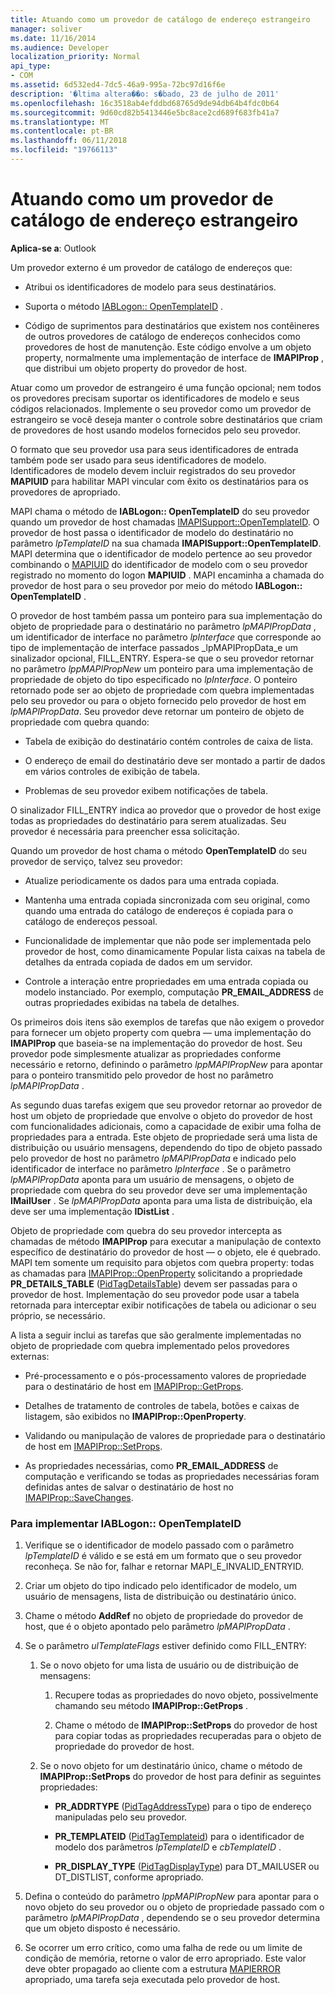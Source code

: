```yaml
---
title: Atuando como um provedor de catálogo de endereço estrangeiro
manager: soliver
ms.date: 11/16/2014
ms.audience: Developer
localization_priority: Normal
api_type:
- COM
ms.assetid: 6d532ed4-7dc5-46a9-995a-72bc97d16f6e
description: '�ltima altera��o: s�bado, 23 de julho de 2011'
ms.openlocfilehash: 16c3518ab4efddbd68765d9de94db64b4fdc0b64
ms.sourcegitcommit: 9d60cd82b5413446e5bc8ace2cd689f683fb41a7
ms.translationtype: MT
ms.contentlocale: pt-BR
ms.lasthandoff: 06/11/2018
ms.locfileid: "19766113"
---
```

# <a name="acting-as-a-foreign-address-book-provider"></a>Atuando como um provedor de catálogo de endereço estrangeiro

**Aplica-se a**: Outlook 
  
Um provedor externo é um provedor de catálogo de endereços que: 
  
- Atribui os identificadores de modelo para seus destinatários.
    
- Suporta o método [IABLogon:: OpenTemplateID](iablogon-opentemplateid.md) . 
    
- Código de suprimentos para destinatários que existem nos contêineres de outros provedores de catálogo de endereços conhecidos como provedores de host de manutenção. Este código envolve a um objeto property, normalmente uma implementação de interface de **IMAPIProp** , que distribui um objeto property do provedor de host. 
    
Atuar como um provedor de estrangeiro é uma função opcional; nem todos os provedores precisam suportar os identificadores de modelo e seus códigos relacionados. Implemente o seu provedor como um provedor de estrangeiro se você deseja manter o controle sobre destinatários que criam de provedores de host usando modelos fornecidos pelo seu provedor. 
  
O formato que seu provedor usa para seus identificadores de entrada também pode ser usado para seus identificadores de modelo. Identificadores de modelo devem incluir registrados do seu provedor **MAPIUID** para habilitar MAPI vincular com êxito os destinatários para os provedores de apropriado. 
  
MAPI chama o método de **IABLogon:: OpenTemplateID** do seu provedor quando um provedor de host chamadas [IMAPISupport::OpenTemplateID](imapisupport-opentemplateid.md). O provedor de host passa o identificador de modelo do destinatário no parâmetro _lpTemplateID_ na sua chamada **IMAPISupport::OpenTemplateID**. MAPI determina que o identificador de modelo pertence ao seu provedor combinando o [MAPIUID](mapiuid.md) do identificador de modelo com o seu provedor registrado no momento do logon **MAPIUID** . MAPI encaminha a chamada do provedor de host para o seu provedor por meio do método **IABLogon:: OpenTemplateID** . 
  
O provedor de host também passa um ponteiro para sua implementação do objeto de propriedade para o destinatário no parâmetro _lpMAPIPropData_ , um identificador de interface no parâmetro _lpInterface_ que corresponde ao tipo de implementação de interface passados _lpMAPIPropData_e um sinalizador opcional, FILL_ENTRY. Espera-se que o seu provedor retornar no parâmetro _lppMAPIPropNew_ um ponteiro para uma implementação de propriedade de objeto do tipo especificado no _lpInterface_. O ponteiro retornado pode ser ao objeto de propriedade com quebra implementadas pelo seu provedor ou para o objeto fornecido pelo provedor de host em _lpMAPIPropData_. Seu provedor deve retornar um ponteiro de objeto de propriedade com quebra quando:
  
- Tabela de exibição do destinatário contém controles de caixa de lista.
    
- O endereço de email do destinatário deve ser montado a partir de dados em vários controles de exibição de tabela.
    
- Problemas de seu provedor exibem notificações de tabela.
    
O sinalizador FILL_ENTRY indica ao provedor que o provedor de host exige todas as propriedades do destinatário para serem atualizadas. Seu provedor é necessária para preencher essa solicitação.
  
Quando um provedor de host chama o método **OpenTemplateID** do seu provedor de serviço, talvez seu provedor: 
  
- Atualize periodicamente os dados para uma entrada copiada.
    
- Mantenha uma entrada copiada sincronizada com seu original, como quando uma entrada do catálogo de endereços é copiada para o catálogo de endereços pessoal.
    
- Funcionalidade de implementar que não pode ser implementada pelo provedor de host, como dinamicamente Popular lista caixas na tabela de detalhes da entrada copiada de dados em um servidor.
    
- Controle a interação entre propriedades em uma entrada copiada ou modelo instanciado. Por exemplo, computação **PR_EMAIL_ADDRESS** de outras propriedades exibidas na tabela de detalhes. 
    
Os primeiros dois itens são exemplos de tarefas que não exigem o provedor para fornecer um objeto property com quebra — uma implementação do **IMAPIProp** que baseia-se na implementação do provedor de host. Seu provedor pode simplesmente atualizar as propriedades conforme necessário e retorno, definindo o parâmetro _lppMAPIPropNew_ para apontar para o ponteiro transmitido pelo provedor de host no parâmetro _lpMAPIPropData_ . 
  
As segundo duas tarefas exigem que seu provedor retornar ao provedor de host um objeto de propriedade que envolve o objeto do provedor de host com funcionalidades adicionais, como a capacidade de exibir uma folha de propriedades para a entrada. Este objeto de propriedade será uma lista de distribuição ou usuário mensagens, dependendo do tipo de objeto passado pelo provedor de host no parâmetro _lpMAPIPropData_ e indicado pelo identificador de interface no parâmetro _lpInterface_ . Se o parâmetro _lpMAPIPropData_ aponta para um usuário de mensagens, o objeto de propriedade com quebra do seu provedor deve ser uma implementação **IMailUser** . Se _lpMAPIPropData_ aponta para uma lista de distribuição, ela deve ser uma implementação **IDistList** . 
  
Objeto de propriedade com quebra do seu provedor intercepta as chamadas de método **IMAPIProp** para executar a manipulação de contexto específico de destinatário do provedor de host — o objeto, ele é quebrado. MAPI tem somente um requisito para objetos com quebra property: todas as chamadas para [IMAPIProp::OpenProperty](imapiprop-openproperty.md) solicitando a propriedade **PR_DETAILS_TABLE** ([PidTagDetailsTable](pidtagdetailstable-canonical-property.md)) devem ser passadas para o provedor de host. Implementação do seu provedor pode usar a tabela retornada para interceptar exibir notificações de tabela ou adicionar o seu próprio, se necessário. 
  
A lista a seguir inclui as tarefas que são geralmente implementadas no objeto de propriedade com quebra implementado pelos provedores externas:
  
- Pré-processamento e o pós-processamento valores de propriedade para o destinatário de host em [IMAPIProp::GetProps](imapiprop-getprops.md).
    
- Detalhes de tratamento de controles de tabela, botões e caixas de listagem, são exibidos no **IMAPIProp::OpenProperty**.
    
- Validando ou manipulação de valores de propriedade para o destinatário de host em [IMAPIProp::SetProps](imapiprop-setprops.md).
    
- As propriedades necessárias, como **PR_EMAIL_ADDRESS** de computação e verificando se todas as propriedades necessárias foram definidas antes de salvar o destinatário de host no [IMAPIProp::SaveChanges](imapiprop-savechanges.md).
    
### <a name="to-implement-iablogonopentemplateid"></a>Para implementar IABLogon:: OpenTemplateID
  
1. Verifique se o identificador de modelo passado com o parâmetro _lpTemplateID_ é válido e se está em um formato que o seu provedor reconheça. Se não for, falhar e retornar MAPI_E_INVALID_ENTRYID. 
    
2. Criar um objeto do tipo indicado pelo identificador de modelo, um usuário de mensagens, lista de distribuição ou destinatário único. 
    
3. Chame o método **AddRef** no objeto de propriedade do provedor de host, que é o objeto apontado pelo parâmetro _lpMAPIPropData_ . 
    
4. Se o parâmetro _ulTemplateFlags_ estiver definido como FILL_ENTRY: 
    
   1. Se o novo objeto for uma lista de usuário ou de distribuição de mensagens:
      
      1. Recupere todas as propriedades do novo objeto, possivelmente chamando seu método **IMAPIProp::GetProps** . 
          
      2. Chame o método de **IMAPIProp::SetProps** do provedor de host para copiar todas as propriedades recuperadas para o objeto de propriedade do provedor de host. 
      
   2. Se o novo objeto for um destinatário único, chame o método de **IMAPIProp::SetProps** do provedor de host para definir as seguintes propriedades: 
      
      - **PR_ADDRTYPE** ([PidTagAddressType](pidtagaddresstype-canonical-property.md)) para o tipo de endereço manipuladas pelo seu provedor.
        
      - **PR\_TEMPLATEID** ([PidTagTemplateid](pidtagtemplateid-canonical-property.md)) para o identificador de modelo dos parâmetros _lpTemplateID_ e _cbTemplateID_ . 
        
      - **PR_DISPLAY_TYPE** ([PidTagDisplayType](pidtagdisplaytype-canonical-property.md)) para DT_MAILUSER ou DT_DISTLIST, conforme apropriado.
    
5. Defina o conteúdo do parâmetro _lppMAPIPropNew_ para apontar para o novo objeto do seu provedor ou o objeto de propriedade passado com o parâmetro _lpMAPIPropData_ , dependendo se o seu provedor determina que um objeto disposto é necessário. 
    
6. Se ocorrer um erro crítico, como uma falha de rede ou um limite de condição de memória, retorne o valor de erro apropriado. Este valor deve obter propagado ao cliente com a estrutura [MAPIERROR](mapierror.md) apropriado, uma tarefa seja executada pelo provedor de host. 
    

